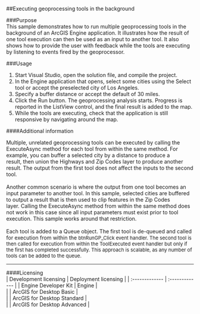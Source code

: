 ##Executing geoprocessing tools in the background

###Purpose  
This sample demonstrates how to run multiple geoprocessing tools in the background of an ArcGIS Engine application. It illustrates how the result of one tool execution can then be used as an input to another tool. It also shows how to provide the user with feedback while the tools are executing by listening to events fired by the geoprocessor.   


###Usage
1. Start Visual Studio, open the solution file, and compile the project.  
1. In the Engine application that opens, select some cities using the Select tool or accept the preselected city of Los Angeles.  
1. Specify a buffer distance or accept the default of 30 miles.  
1. Click the Run button. The geoprocessing analysis starts. Progress is reported in the ListView control, and the final result is added to the map.   
1. While the tools are executing, check that the application is still responsive by navigating around the map.  





####Additional information  
<div xmlns="http://www.w3.org/1999/xhtml">Multiple, unrelated geoprocessing tools can be executed by calling the ExecuteAsync method for each tool from within the same method. For example, you can buffer a selected city by a distance to produce a result, then union the Highways and Zip Codes layer to produce another result. The output from the first tool does not affect the inputs to the second tool.</div>  
<div xmlns="http://www.w3.org/1999/xhtml"> </div>  
<div xmlns="http://www.w3.org/1999/xhtml">Another common scenario is where the output from one tool becomes an input parameter to another tool. In this sample, selected cities are buffered to output a result that is then used to clip features in the Zip Codes layer. Calling the ExecuteAsync method from within the same method does not work in this case since all input parameters must exist prior to tool execution. This sample works around that restriction.</div>  
<div xmlns="http://www.w3.org/1999/xhtml"> </div>  
<div xmlns="http://www.w3.org/1999/xhtml">Each tool is added to a Queue object. The first tool is de-queued and called for execution from within the <font size="2">btnRunGP_Click event handler. The second tool is then called</font><font size="2"> for execution from within the ToolExecuted event handler but only if the first has completed successfully. This approach is scalable, as any number of tools can be added to the queue.</font></div>  




---------------------------------

####Licensing  
| Development licensing | Deployment licensing | 
| :------------- | :------------- | 
| Engine Developer Kit | Engine |  
|  | ArcGIS for Desktop Basic |  
|  | ArcGIS for Desktop Standard |  
|  | ArcGIS for Desktop Advanced |  


